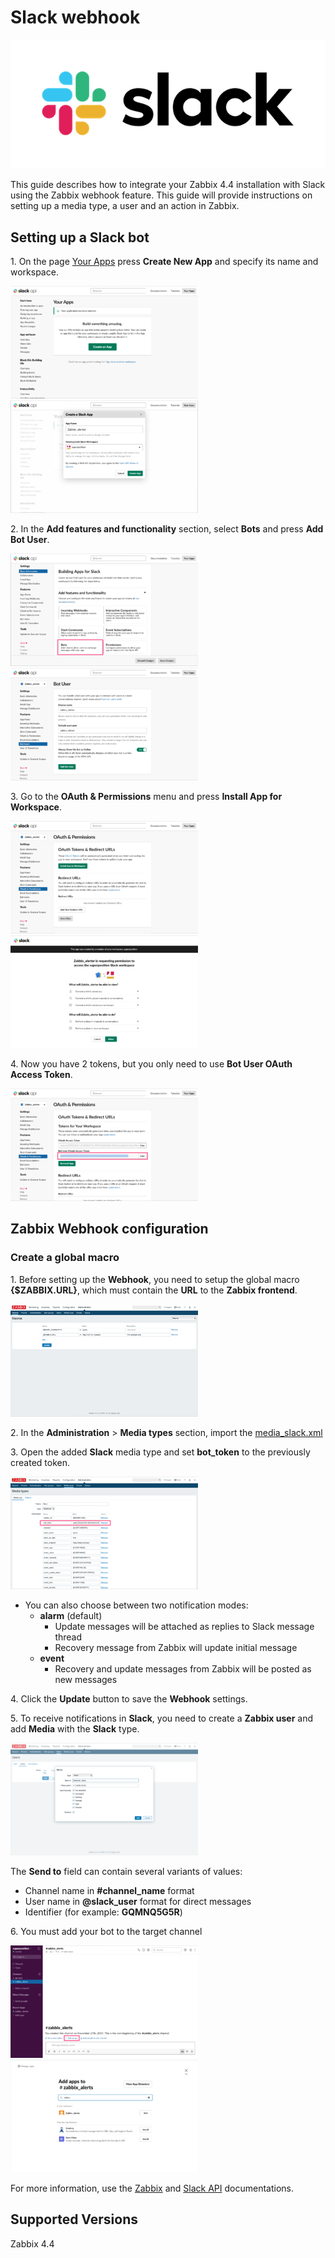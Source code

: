
# Slack webhook
![](images/Slack_RGB.png?raw=true)

This guide describes how to integrate your Zabbix 4.4 installation with Slack using the Zabbix webhook feature. This guide will provide instructions on setting up a media type, a user and an action in Zabbix.

## Setting up a Slack bot

1\. On the page [Your Apps](https://api.slack.com/apps) press **Create New App** and specify its name and workspace.

[![](images/thumb.1.png?raw=true)](images/1.png)
[![](images/thumb.2.png?raw=true)](images/2.png)

2\. In the **Add features and functionality** section, select **Bots** and press **Add Bot User**.

[![](images/thumb.3.png?raw=true)](images/3.png)
[![](images/thumb.4.png?raw=true)](images/4.png)

3\. Go to the **OAuth & Permissions** menu and press **Install App for Workspace**.

[![](images/thumb.5.png?raw=true)](images/5.png)
[![](images/thumb.6.png?raw=true)](images/6.png)

4\. Now you have 2 tokens, but you only need to use **Bot User OAuth Access Token**.

[![](images/thumb.7.png?raw=true)](images/7.png)

## Zabbix Webhook configuration

### Create a global macro

1\. Before setting up the **Webhook**, you need to setup the global macro **{$ZABBIX.URL}**, which must contain the **URL** to the **Zabbix frontend**.

[![](images/thumb.8.png?raw=true)](images/8.png)

2\. In the **Administration** > **Media types** section, import the [media_slack.xml](media_slack.xml)

3\. Open the added **Slack** media type and set **bot_token** to the previously created token.

[![](images/thumb.9.png?raw=true)](images/9.png)

* You can also choose between two notification modes:
	- **alarm** (default)
		- Update messages will be attached as replies to Slack message thread
		- Recovery message from Zabbix will update initial message
	- **event**
		- Recovery and update messages from Zabbix will be posted as new messages


4\. Click the **Update** button to save the **Webhook** settings.

5\. To receive notifications in **Slack**, you need to create a **Zabbix user** and add **Media** with the **Slack** type.

[![](images/thumb.10.png?raw=true)](images/10.png)

The **Send to** field can contain several variants of values:

- Channel name in **#channel\_name** format
- User name in **@slack\_user** format for direct messages
- Identifier (for example: **GQMNQ5G5R**)

6\. You must add your bot to the target channel

[![](images/thumb.11.png?raw=true)](images/11.png)
[![](images/thumb.12.png?raw=true)](images/12.png)

For more information, use the [Zabbix](https://www.zabbix.com/documentation/current/manual/config/notifications) and [Slack API](https://api.slack.com) documentations.

## Supported Versions

Zabbix 4.4
